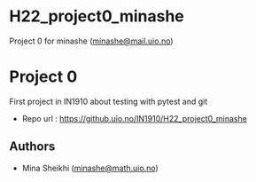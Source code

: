 # H22_project0_minashe
Project 0 for minashe (minashe@mail.uio.no)
# Project 0
First project in IN1910 about testing with pytest and git

- Repo url : https://github.uio.no/IN1910/H22_project0_minashe

## Authors

- Mina Sheikhi (minashe@math.uio.no)
